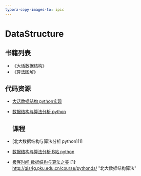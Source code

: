 ```yaml
---
typora-copy-images-to: ipic
---
```


# DataStructure

## 书籍列表

* 《大话数据结构》
* 《算法图解》



## 代码资源

- [大话数据结构 python实现](https://github.com/search?l=Python&q=%E5%A4%A7%E8%AF%9D%E6%95%B0%E6%8D%AE%E7%BB%93%E6%9E%84&type=Repositories/)

- [数据结构与算法分析 python](https://github.com/PegasusWang/python_data_structures_and_algorithms)



  ## 课程

- [北大数据结构与算法分析 python][1]
- [数据结构与算法分析 B站 python](https://www.bilibili.com/video/av17888581?p=3)
- [极客时间 数据结构与算法之美](https://time.geekbang.org/column/intro/126)
[1]: http://gis4g.pku.edu.cn/course/pythonds/	"北大数据结构算法"


